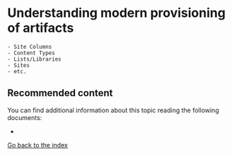 # Understanding modern provisioning of artifacts

    - Site Columns
    - Content Types
    - Lists/Libraries
    - Sites
    - etc.

## Recommended content 
You can find additional information about this topic reading the following documents:
* []()


[Go back to the index](./Readme.md)
